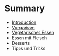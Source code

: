 # Summary

* [Introduction](README.md)
* [Vorspeisen](vorspeisen.md)
* [Vegetarisches Essen](vegetarisches_essen.md)
* Essen mit Fleisch
* Desserts
* Tipps und Tricks

